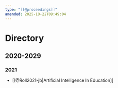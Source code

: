 ```yaml
---
type: "[[@proceedings]]"
amended: 2025-10-22T09:49:04
---
```


# Directory
## 2020-2029
### 2021
- [[@Roll2021-jb|Artificial Intelligence In Education]]

